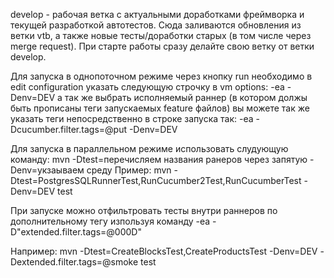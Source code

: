 develop - рабочая ветка с актуальными доработками фреймворка и текущей разработкой автотестов.
Сюда заливаются обновления из ветки vtb, а также новые тесты/доработки старых (в том числе через merge request).
При старте работы сразу делайте свою ветку от ветки develop.

Для запуска в однопоточном режиме через кнопку run необходимо в edit configuration указать следующую строчку в vm options:
-ea -Denv=DEV
а так же выбрать исполняемый раннер (в котором должы быть прописаны теги запускаемых feature файлов)
вы можете так же указать теги непосредственно в строке запуска так:
-ea -Dcucumber.filter.tags=@put -Denv=DEV

Для запуска в параллельном режиме использовать слудующую команду:
mvn -Dtest=перечисляем названия ранеров через запятую -Denv=укзаываем среду
Пример:
mvn -Dtest=PostgresSQLRunnerTest,RunCucumber2Test,RunCucumberTest -Denv=DEV test

При запуске можно отфильтровать тесты внутри раннеров по дополнительному тегу изпользуя команду
-ea -D"extended.filter.tags=@000D"

Например:
mvn -Dtest=CreateBlocksTest,CreateProductsTest -Denv=DEV -Dextended.filter.tags=@smoke test